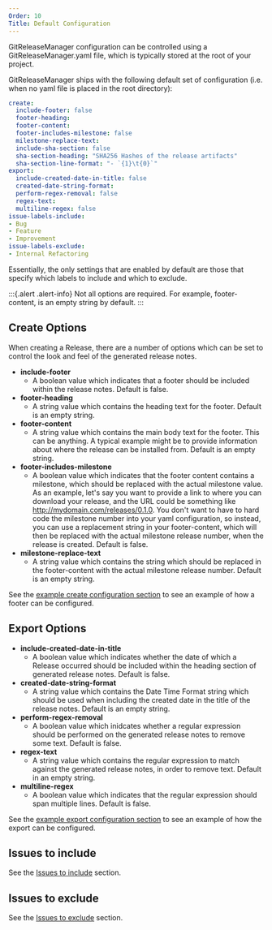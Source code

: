 ```yaml
---
Order: 10
Title: Default Configuration
---
```


GitReleaseManager configuration can be controlled using a GitReleaseManager.yaml file, which is typically stored at the root of your project.

GitReleaseManager ships with the following default set of configuration (i.e. when no yaml file is placed in the root directory):

```yaml
create:
  include-footer: false
  footer-heading:
  footer-content:
  footer-includes-milestone: false
  milestone-replace-text:
  include-sha-section: false
  sha-section-heading: "SHA256 Hashes of the release artifacts"
  sha-section-line-format: "- `{1}\t{0}`"
export:
  include-created-date-in-title: false
  created-date-string-format:
  perform-regex-removal: false
  regex-text:
  multiline-regex: false
issue-labels-include:
- Bug
- Feature
- Improvement
issue-labels-exclude:
- Internal Refactoring
```

Essentially, the only settings that are enabled by default are those that specify which labels to include and which to exclude.

:::{.alert .alert-info}
Not all options are required.  For example, footer-content, is an empty string by default.
:::

## Create Options

When creating a Release, there are a number of options which can be set to control the look and feel of the generated release notes.

* **include-footer**
  * A boolean value which indicates that a footer should be included within the release notes.  Default is false.
* **footer-heading**
  * A string value which contains the heading text for the footer.  Default is an empty string.
* **footer-content**
  * A string value which contains the main body text for the footer.  This can be anything.  A typical example might be to provide information about where the release can be installed from.  Default is an empty string.
* **footer-includes-milestone**
  * A boolean value which indicates that the footer content contains a milestone, which should be replaced with the actual milestone value.  As an example, let's say you want to provide a link to where you can download your release, and the URL could be something like http://mydomain.com/releases/0.1.0.  You don't want to have to hard code the milestone number into your yaml configuration, so instead, you can use a replacement string in your footer-content, which will then be replaced with the actual milestone release number, when the release is created.  Default is false.
* **milestone-replace-text**
  * A string value which contains the string which should be replaced in the footer-content with the actual milestone release number. Default is an empty string.

See the [example create configuration section](create-configuration) to see an example of how a footer can be configured.

## Export Options

* **include-created-date-in-title**
  * A boolean value which indicates whether the date of which a Release occurred should be included within the heading section of generated release notes.  Default is false.
* **created-date-string-format**
  * A string value which contains the Date Time Format string which should be used when including the created date in the title of the release notes.  Default is an empty string.
* **perform-regex-removal**
  * A boolean value which inidcates whether a regular expression should be performed on the generated release notes to remove some text.  Default is false.
* **regex-text**
  * A string value which contains the regular expression to match against the generated release notes, in order to remove text.  Default in an empty string.
* **multiline-regex**
  * A boolean value which indicates that the regular expression should span multiple lines.  Default is false.

See the [example export configuration section](export-configuration) to see an example of how the export can be configured.

## Issues to include

See the [Issues to include](include-issues) section.

## Issues to exclude

See the [Issues to exclude](exclude-issues) section.
